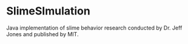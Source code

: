 # SlimeSImulation
Java implementation of slime behavior research conducted by Dr. Jeff Jones and published by MIT.
